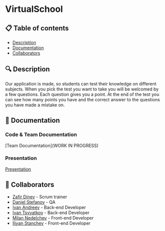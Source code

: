 # VirtualSchool

## 📋 Table of contents
  - [Description](#description)
  - [Documentation](#docs)
  - [Collaborators](#collaborators)

## 🔍 Description <a name="description"></a>
<p> Our application is made, so students can test their knowledge on different subjects. When you pick the test you want to take you will be welcomed by a few questions. Each question gives you a point. At the end of the test you can see how many points you have and the correct answer to the questions you have made a mistake on. </p>

## 📃 Documentation <a name="docs"></a>
### Code & Team Documentation

[Team Documentation](WORK IN PROGRESS)

### Presentation
[Presentation](https://github.com/EduSchoolConnect/EduSchool/blob/main/EduSchoolConnect.pptx)

## 🧑 Collaborators <a name="collaborators"></a>
- [Zafir Dinev](https://github.com/ZBDinev21) - Scrum trainer
- [Daniel Stefanov](https://github.com/DanielStefanov) - QA
- [Ivan Andreev](https://github.com/IVAndreev21) - Back-end Developer
- [Ivan Tsvyatkov](https://github.com/INTsvyatkov211) - Back-end Developer
- [Milan Nedelchev](https://github.com/MPNedelchev22) - Front-end Developer
- [Iliyan Stanchev](https://github.com/isstanchev22) - Front-end Developer
